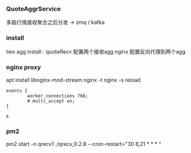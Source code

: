 ### QuoteAggrService

多路行情接收聚合之后分发 -> zmq / kafka

### install 
two agg install : 
  quoteRecv 配置两个接收agg
  nginx 配置反向代理到两个agg

### nginx proxy 
apt install libnginx-mod-stream
nginx -t 
nginx -s reload 
```shell
events {
        worker_connections 768;
        # multi_accept on;
}

k

```

### pm2
pm2 start -n qrecv1 ./qrecv_0.2.8 --cron-restart="30 8,21 * * * "
